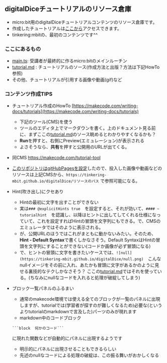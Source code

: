 ## digitalDiceチュートリアルのリソース倉庫

* micro:bit用のdigitalDiceチュートリアルコンテンツのリソース倉庫です。
* 作成したチュートリアルは[ここから](https://makecode.microbit.org/#tutorial:57120-89742-08917-48452)アクセスできます。
* tinkering:mbitの、最初のコンテンツです^^

### ここにあるもの
* [main.ts](main.ts): 受講者が最終的に作るmicro:bitのメインルーチン
* [tutorial.md](tutorial.md) : チュートリアルのソース(作成方法と出版？方法は下記HowTo参照)
* その他、チュートリアルが引用する画像や動画(gif)など

### コンテンツ作成TIPS
* チュートリアル作成のHowTo [https://makecode.com/writing-docs/tutorials](https://makecode.com/writing-docs/tutorials)
  * 下記のツール(CMS)を使う
  * ツールのエディタ上でマークダウンを書く。上のドキュメント見る前に、まずここの[tutorial.md](tutorial.md)のソース眺めるとわかりやすくなるかも？
  * **Run**を押すと、右側にPreview(エミュレーション)が表示される
  * よさそうなら、**共有**を押すと公開用のURLが出てくる。
* 同CMS https://makecode.com/tutorial-tool
* [このリポジトリはgitHubPagesを設定](https://tinkering-mbit.github.io/digitalDice/)したので、投入した画像や動画などのリソースは上記CMSから、```https://tinkering-mbit.github.io/digitalDice/リソースのパス``` で参照可能になる。

* Hint(吹き出し)にクセあり
  * Hintの最初に文字を出すことができない
  * 実は```### @explicitHints true```　を設定すると、それが効いて、```#### ~ tutorialhint```　を認識し、以降はヒントに出してしてくれる仕様になっていて、これを設定すればHintの冒頭を文字列にもできる。で、CMSのエミュレータではそのように表示される。
  * が、公開URLのほうではこれがまともに動かないみたい。そのため、**Hint - Default Syntax**で書くしかなさそう。Default SyntaxはHintの冒頭を文字列にすることができない(コードか画像が必ず冒頭になる)
  * で、ヒントの冒頭に文字を書きたいケースでは、```![null](https://tinkering-mbit.github.io/digitalDice/null.png)```　こんなnullイメージをその前に入れ、あたかも冒頭に文字があるかのように見せる裏技的なテクしかなさそう？ ここの[tutorial.md](tutorial.md)ではそれを使っている。(ちなみにnullなコードを入れると処理が破綻してしまう)

* ブロック一覧パネルのふるまい
  * 通常のmakecode環境では使える全てのブロックが一覧のパネルに出現しますが、tutorialでは(学習者が探すのが難しくなるため)必要な(というよりtutorialのmarkdownで言及した)パーツのみが現れます
  * markdown中のコードブロック
  ```
  ```block  何かのコード```
  ```
    に現れた関数などが自動的にパネルに出現するようです
  * 明示的にパネルに出現させることもできるらしい
  * 先述のnullなコードによる処理の破綻は、この振る舞いがおかしくなる
